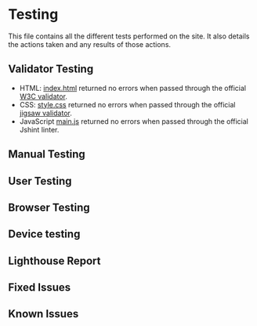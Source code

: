 # Testing

This file contains all the different tests performed on the site. It also details the actions taken and any results of those actions.

## Validator Testing

- HTML: [index.html](./index.html) returned no errors when passed through the official [W3C validator](https://validator.w3.org/nu/?doc=https%3A%2F%2Fpvieira04.github.io%2Ffilmfanatic%2F).
- CSS: [style.css](./assets/css/style.css) returned no errors when passed through the official [jigsaw validator](https://jigsaw.w3.org/css-validator/validator?uri=https%3A%2F%2Fpvieira04.github.io%2Ffilmfanatic).
- JavaScript [main.js](./assets/main.js) returned no errors when passed through the official Jshint linter.

## Manual Testing
## User Testing
## Browser Testing
## Device testing
## Lighthouse Report
## Fixed Issues
## Known Issues